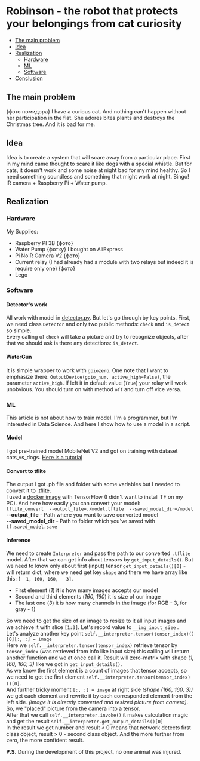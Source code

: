 # Robinson - the robot that protects your belongings from cat curiosity

* [The main problem](#the-main-problem)
* [Idea](#idea)
* [Realization](#realization)
  * [Hardware](#hardware)
  * [ML](#ml)
  * [Software](#software)
* [Conclusion](#conclusion)

## The main problem
{фото помидора}
I have a curious cat. And nothing can't happen without her participation in the flat. She adores bites plants and destroys the Christmas tree. And it is bad for me.
## Idea
Idea is to create a system that will scare away from a particular place. First in my mind came thought to scare it like dogs with a special whistle. But for cats, it doesn't work and some noise at night bad for my mind healthy.
So I need something soundless and something that might work at night. Bingo! IR camera + Raspberry Pi + Water pump.
## Realization
### Hardware
My Supplies:
 * Raspberry PI 3B {фото}
 * Water Pump {фотку} I bought on AliExpress
 * Pi NoIR Camera V2 {фото}
 * Current relay (I had already had a module with two relays but indeed it is require only one) {фото}
 * Lego

### Software
#### Detector's work
All work with model in [detector.py](./detector.py). But let's go through by key points.
First, we need class `Detector` and only two public methods: `check` and `is_detect` so simple.\
Every calling of `check` will take a picture and try to recognize objects, after that we should ask is there any detections: `is_detect`.

#### WaterGun
It is simple wrapper to work with `gpiozero`. One note that I want to emphasize there: `OutputDevice(gpio_num, active_high=False)`, the parameter `active_high`. If left it in default value (`True`) your relay will work unobvious. You should turn on with method `off` and turn off vice versa. 

### ML
This article is not about how to train model. I'm a programmer, but I'm interested in Data Science. And here I show how to use a model in a script.
#### Model
I got pre-trained model MobileNet V2 and got on training with dataset cats_vs_dogs. [Here is a tutorial](https://www.tensorflow.org/tutorials/images/transfer_learning)
#### Convert to tflite 
The output I got .pb file and folder with some variables but I needed to convert it to .tflite.\
I used a [docker image](https://hub.docker.com/r/tensorflow/tensorflow/) with TensorFlow (I didn't want to install TF on my PC). And here how easily you can convert your model:\
`tflite_convert  --output_file=./model.tflite  --saved_model_dir=/model`\
**--output_file** - Path where you want to save converted model\
**--saved_model_dir** - Path to folder which you've saved with `tf.saved_model.save`

#### Inference
We need to create `Interpreter` and pass the path to our converted `.tflite` model. After that we can get info about tensors by `get_input_details()`. But we need to know only about first (input) tensor `get_input_details()[0]` - will return dict, where we need get key `shape` and there we have array like this: `[  1, 160, 160,   3]`.
 * First element (_1_) it is how many images accepts our model
 * Second and third elements (_160, 160_) it is size of our image
 * The last one (_3_) it is how many channels in the image (for RGB - 3, for gray - 1)
 
So we need to get the size of an image to resize to it all input images and we achieve it with slice `[1:3]`. Let's record value to `__img_input_size` .\
Let's analyze another key point `self.__interpreter.tensor(tensor_index)()[0][:, :] = image`\
Here we `self.__interpreter.tensor(tensor_index)` retrieve tensor by `tensor_index` (was retrieved from info like input size) this calling will return another function and we at once call it. Result will zero-matrix with shape _(1, 160, 160, 3)_ like we got in `get_input_details()`.\
As we know the first element is a count of images that tensor accepts, so we need to get the first element `self.__interpreter.tensor(tensor_index)()[0]`.\
And further tricky moment `[:, :] = image` at right side _(shape (160, 160, 3))_ we get each element and rewrite it by each corresponded element from the left side. _(image it is already converted and resized picture from camera)_. So, we "placed" picture from the camera into a tensor.\
After that we call `self.__interpreter.invoke()` it makes calculation magic and get the result `self.__interpreter.get_output_details()[0]`\
In the result we get number and result < 0 means that network detects first class object, result > 0 - second class object. And the more further from zero, the more confident result.

**P.S.** During the development of this project, no one animal was injured.